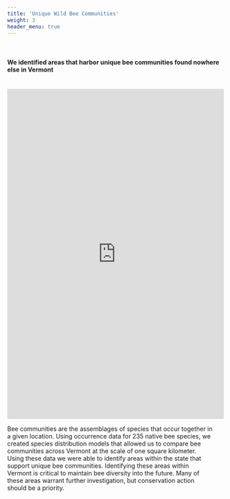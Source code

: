 ```yaml
---
title: 'Unique Wild Bee Communities'
weight: 3
header_menu: true
---
```

<br>
<div class="lead"><h4>
We identified areas that harbor unique bee communities found nowhere else in Vermont
</h4>
</div>

<br>

<div class="row">

<div class="col-lg-6 h_iframe">
<iframe style="height:760px;max-width:750px;min-width:500px;" src="https://vtatlasoflife.org/SOBees_2022/Uniq_Comm_Leaflet.html" frameBorder="0" allowtransparency="true">
</iframe>
</div>

<!-- onload='javascript:(function(o){o.style.height=o.contentWindow.document.body.scrollHeight+"px";}(this));' -->

<div class="col-lg-6">
<p style="padding-right:30px">
Bee communities are the assemblages of species that occur together in a given location. Using occurrence data for 235 native bee species, we created species distribution models that allowed us to compare bee communities across Vermont at the scale of one square kilometer. Using these data we were able to identify areas within the state that support unique bee communities. Identifying these areas within Vermont is critical to maintain bee diversity into the future. Many of these areas warrant further investigation, but conservation action should be a priority.
</p>
</div>

</div>
